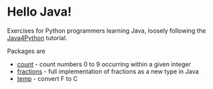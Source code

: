 # Hello Java!

Exercises for Python programmers learning Java, loosely following the [Java4Python](http://interactivepython.org/runestone/static/java4python/index.html) tutorial.

Packages are

- [count](https://github.com/mstykow/hello_java/tree/master/src/count) - count numbers 0 to 9 occurring within a given integer
- [fractions](https://github.com/mstykow/hello_java/tree/master/src/fractions) - full implementation of fractions as a new type in Java
- [temp](https://github.com/mstykow/hello_java/tree/master/src/temp) - convert F to C